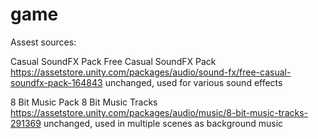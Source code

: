 # game

Assest sources:


Casual SoundFX Pack
Free Casual SoundFX Pack
https://assetstore.unity.com/packages/audio/sound-fx/free-casual-soundfx-pack-164843
unchanged, used for various sound effects


8 Bit Music Pack
8 Bit Music Tracks
https://assetstore.unity.com/packages/audio/music/8-bit-music-tracks-291369
unchanged, used in multiple scenes as background music